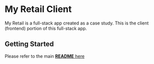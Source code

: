 # My Retail Client
My Retail is a full-stack app created as a case study. This is the client (frontend) portion of this full-stack app.

## Getting Started
Please refer to the main [**README** here](../README.md)